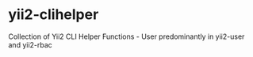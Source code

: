 # yii2-clihelper
Collection of Yii2 CLI Helper Functions - User predominantly in yii2-user and yii2-rbac
